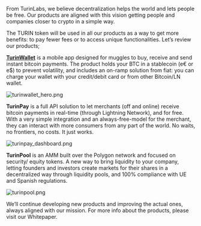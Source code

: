From TurinLabs, we believe decentralization helps the world and lets people be free. Our products are aligned with this vision getting people and companies closer to crypto in a simple way.

The TURIN token will be used in all our products as a way to get more benefits: to pay fewer fees or to access unique functionalities. Let’s review our products;

**[TurinWallet](https://www.turinlabs.com/turinwallet)** is a mobile app designed for muggles to buy, receive and send instant bitcoin payments. The product holds your BTC in a stablecoin (e€ or e$) to prevent volatility, and includes an on-ramp solution from fiat: you can charge your wallet with your credit/debit card or from other Bitcoin/LN wallet.

![turinwallet_hero.png](https://d1ddeojt5lrj1t.cloudfront.net/launchpads/turinlabs/turinlabs1.png)

**TurinPay** is a full API solution to let merchants (off and online) receive bitcoin payments in real-time (through Lightning Network), and for free.
With a very simple integration and an always-free-model for the merchant, they can interact with more consumers from any part of the world. No waits, no frontiers, no costs. It just works.

![turinpay_dashboard.png](https://d1ddeojt5lrj1t.cloudfront.net/launchpads/turinlabs/turinlabs2.png)

**TurinPool** is an AMM built over the Polygon network and focused on security/ equity tokens. A new way to bring liquidity to your company, letting founders and investors create markets for their shares in a decentralized way through liquidity pools, and 100% compliance with UE and Spanish regulations.

![turinpool.png](https://d1ddeojt5lrj1t.cloudfront.net/launchpads/turinlabs/turinlabs3.png)

We’ll continue developing new products and improving the actual ones, always aligned with our mission. For more info about the products, please visit our Whitepaper.
